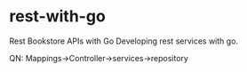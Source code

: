 # rest-with-go
Rest Bookstore APIs with Go
Developing rest services with go.

QN: Mappings->Controller->services->repository
